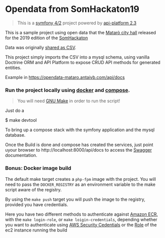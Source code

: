 # Opendata from SomHackaton19

> This is a [symfony 4/2](https://symfony.com/doc/current/setup.html) project powered by [api-platform 2.3](https://api-platform.com/)

This is a sample project using open data that the [Matarò city hall](http://www.mataro.cat/web/portal/ca/index.html) released for the 2019 edition of the [SomHackaton](https://somhackathon.tecnocampus.cat/)

Data was originally [shared as CSV](https://github.com/somhackathon19/openData).

This project simply imports the CSV into a mysql schema, using vanilla Doctrine ORM and API Platform to expose CRUD API methods for generated entities.

Example in https://opendata-mataro.antaivb.com/api/docs

### Run the project locally using [docker](https://docs.docker.com/) and [compose](https://docs.docker.com/compose/).

> You will need [GNU Make](https://www.gnu.org/software/make/manual/make.html) in order to run the script!

Just do a 

  $ make devtool
  
To bring up a compose stack with the symfony application and the mysql database.

Once the Build is done and compose has created the services, just point uyour browser to http://localhost:8000/api/docs to access the [Swagger](https://docs.docker.com/compose/) documentation.

### Bonus: Docker image build

The default make target creates a `php-fpm` image with the project. You will need to pass the `DOCKER_REGISTRY` as an environment variable to the make script aware of the registry.

By using the `make push` target you will push the image to the registry, provided you have credentials.

Here you have two different methods to authenticate against [Amazon ECR](https://aws.amazon.com/ecr/), with the `make login-role`, or `make loigin-credentials`, depending whether you want to authenticate using [AWS Security Cedentials](https://docs.aws.amazon.com/general/latest/gr/aws-sec-cred-types.html) or the [Role](https://docs.aws.amazon.com/IAM/latest/UserGuide/id_roles.html) of the ec2 instance running the build